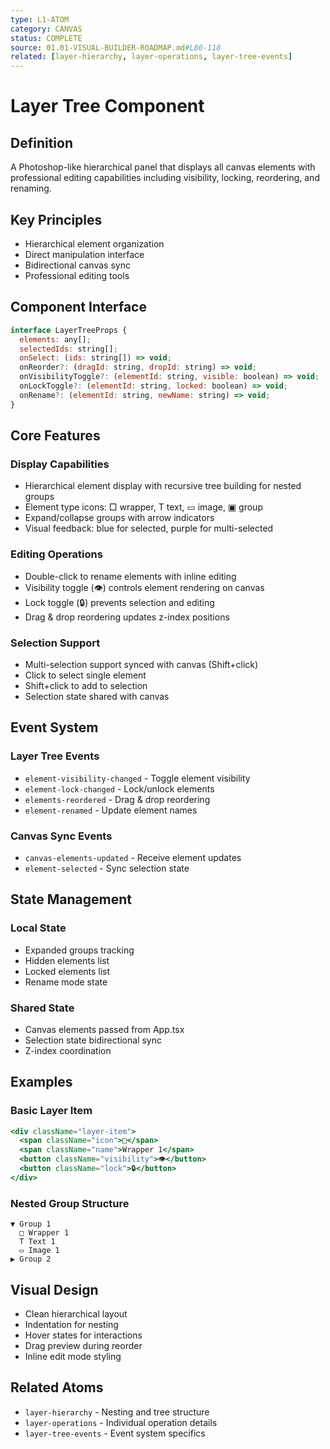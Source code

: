 ```yaml
---
type: L1-ATOM
category: CANVAS
status: COMPLETE
source: 01.01-VISUAL-BUILDER-ROADMAP.md#L80-118
related: [layer-hierarchy, layer-operations, layer-tree-events]
---
```


# Layer Tree Component

## Definition
A Photoshop-like hierarchical panel that displays all canvas elements with professional editing capabilities including visibility, locking, reordering, and renaming.

## Key Principles
- Hierarchical element organization
- Direct manipulation interface
- Bidirectional canvas sync
- Professional editing tools

## Component Interface

```javascript
interface LayerTreeProps {
  elements: any[];
  selectedIds: string[];
  onSelect: (ids: string[]) => void;
  onReorder?: (dragId: string, dropId: string) => void;
  onVisibilityToggle?: (elementId: string, visible: boolean) => void;
  onLockToggle?: (elementId: string, locked: boolean) => void;
  onRename?: (elementId: string, newName: string) => void;
}
```

## Core Features

### Display Capabilities
- Hierarchical element display with recursive tree building for nested groups
- Element type icons: □ wrapper, T text, ▭ image, ▣ group
- Expand/collapse groups with arrow indicators
- Visual feedback: blue for selected, purple for multi-selected

### Editing Operations
- Double-click to rename elements with inline editing
- Visibility toggle (👁️) controls element rendering on canvas
- Lock toggle (🔒) prevents selection and editing
- Drag & drop reordering updates z-index positions

### Selection Support
- Multi-selection support synced with canvas (Shift+click)
- Click to select single element
- Shift+click to add to selection
- Selection state shared with canvas

## Event System

### Layer Tree Events
- `element-visibility-changed` - Toggle element visibility
- `element-lock-changed` - Lock/unlock elements
- `elements-reordered` - Drag & drop reordering
- `element-renamed` - Update element names

### Canvas Sync Events
- `canvas-elements-updated` - Receive element updates
- `element-selected` - Sync selection state

## State Management

### Local State
- Expanded groups tracking
- Hidden elements list
- Locked elements list
- Rename mode state

### Shared State
- Canvas elements passed from App.tsx
- Selection state bidirectional sync
- Z-index coordination

## Examples

### Basic Layer Item
```jsx
<div className="layer-item">
  <span className="icon">□</span>
  <span className="name">Wrapper 1</span>
  <button className="visibility">👁️</button>
  <button className="lock">🔒</button>
</div>
```

### Nested Group Structure
```
▼ Group 1
  □ Wrapper 1
  T Text 1
  ▭ Image 1
▶ Group 2
```

## Visual Design
- Clean hierarchical layout
- Indentation for nesting
- Hover states for interactions
- Drag preview during reorder
- Inline edit mode styling

## Related Atoms
- `layer-hierarchy` - Nesting and tree structure
- `layer-operations` - Individual operation details
- `layer-tree-events` - Event system specifics